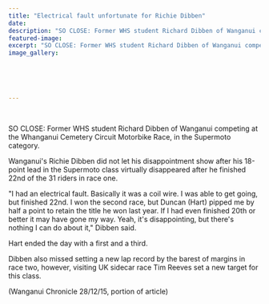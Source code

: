 ```yaml
---
title: "Electrical fault unfortunate for Richie Dibben"
date: 
description: "SO CLOSE: Former WHS student Richard Dibben of Wanganui competing at the Whanganui Cemetery Circuit Motorbike Race, in the Supermoto category."
featured-image: 
excerpt: "SO CLOSE: Former WHS student Richard Dibben of Wanganui competing at the Whanganui Cemetery Circuit Motorbike Race, in the Supermoto category."
image_gallery:
	
	
	
	
	
---
```


<p>&nbsp;</p>
<p>SO CLOSE: Former WHS student Richard Dibben of Wanganui competing at the Whanganui Cemetery Circuit Motorbike Race, in the Supermoto category.</p>
<p>Wanganui's Richie Dibben did not let his disappointment show after his 18-point lead in the Supermoto class virtually disappeared after he finished 22nd of the 31 riders in race one.</p>
<p>"I had an electrical fault. Basically it was a coil wire. I was able to get going, but finished 22nd. I won the second race, but Duncan (Hart) pipped me by half a point to retain the title he won last year. If I had even finished 20th or better it may have gone my way. Yeah, it's disappointing, but there's nothing I can do about it," Dibben said.</p>
<p>Hart ended the day with a first and a third.</p>
<p>Dibben also missed setting a new lap record by the barest of margins in race two, however, visiting UK sidecar race Tim Reeves set a new target for this class.</p>
<p>(Wanganui Chronicle 28/12/15, portion of article)</p>

